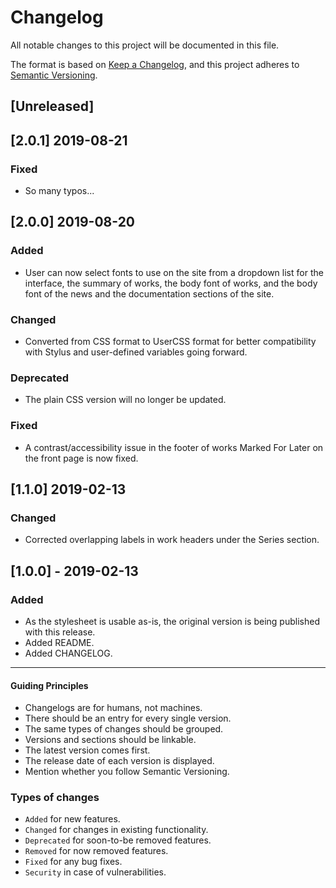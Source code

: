 # Changelog

All notable changes to this project will be documented in this file.

The format is based on [Keep a Changelog](https://keepachangelog.com/en/1.0.0/),
and this project adheres to [Semantic Versioning](https://semver.org/spec/v2.0.0.html).

## [Unreleased]

## [2.0.1] 2019-08-21

### Fixed
- So many typos...

## [2.0.0] 2019-08-20

### Added

-   User can now select fonts to use on the site from a dropdown list for the interface, the summary of works, the body font of works, and the body font of the news and the documentation sections of the site.

### Changed

-   Converted from CSS format to UserCSS format for better compatibility with Stylus and user-defined variables going forward.

### Deprecated

-   The plain CSS version will no longer be updated.

### Fixed

-   A contrast/accessibility issue in the footer of works Marked For Later on the front page is now fixed.

## [1.1.0] 2019-02-13

### Changed

-   Corrected overlapping labels in work headers under the Series section.

## [1.0.0] - 2019-02-13

### Added

-   As the stylesheet is usable as-is, the original version is being published with this release.
-   Added README.
-   Added CHANGELOG.

* * *

#### Guiding Principles

-   Changelogs are for humans, not machines.
-   There should be an entry for every single version.
-   The same types of changes should be grouped.
-   Versions and sections should be linkable.
-   The latest version comes first.
-   The release date of each version is displayed.
-   Mention whether you follow Semantic Versioning.

### Types of changes

-   `Added` for new features.
-   `Changed` for changes in existing functionality.
-   `Deprecated` for soon-to-be removed features.
-   `Removed` for now removed features.
-   `Fixed` for any bug fixes.
-   `Security` in case of vulnerabilities.
